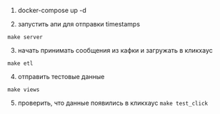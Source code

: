 1. docker-compose up -d
   
2. запустить апи для отправки timestamps

```make server```

3. начать принимать сообщения из кафки и загружать в кликхаус

```make etl```

4. отправить тестовые данные 

```make views```

5. проверить, что данные появились в кликхаус
```make test_click```


